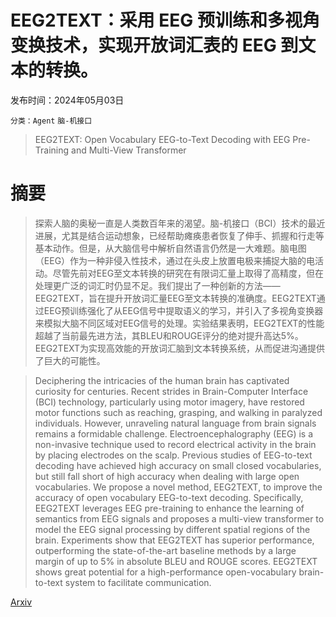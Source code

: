 # EEG2TEXT：采用 EEG 预训练和多视角变换技术，实现开放词汇表的 EEG 到文本的转换。

发布时间：2024年05月03日

`分类：Agent` `脑-机接口`

> EEG2TEXT: Open Vocabulary EEG-to-Text Decoding with EEG Pre-Training and Multi-View Transformer

# 摘要

> 探索人脑的奥秘一直是人类数百年来的渴望。脑-机接口（BCI）技术的最近进展，尤其是结合运动想象，已经帮助瘫痪患者恢复了伸手、抓握和行走等基本动作。但是，从大脑信号中解析自然语言仍然是一大难题。脑电图（EEG）作为一种非侵入性技术，通过在头皮上放置电极来捕捉大脑的电活动。尽管先前对EEG至文本转换的研究在有限词汇量上取得了高精度，但在处理更广泛的词汇时仍显不足。我们提出了一种创新的方法——EEG2TEXT，旨在提升开放词汇量EEG至文本转换的准确度。EEG2TEXT通过EEG预训练强化了从EEG信号中提取语义的学习，并引入了多视角变换器来模拟大脑不同区域对EEG信号的处理。实验结果表明，EEG2TEXT的性能超越了当前最先进方法，其BLEU和ROUGE评分的绝对提升高达5%。EEG2TEXT为实现高效能的开放词汇脑到文本转换系统，从而促进沟通提供了巨大的可能性。

> Deciphering the intricacies of the human brain has captivated curiosity for centuries. Recent strides in Brain-Computer Interface (BCI) technology, particularly using motor imagery, have restored motor functions such as reaching, grasping, and walking in paralyzed individuals. However, unraveling natural language from brain signals remains a formidable challenge. Electroencephalography (EEG) is a non-invasive technique used to record electrical activity in the brain by placing electrodes on the scalp. Previous studies of EEG-to-text decoding have achieved high accuracy on small closed vocabularies, but still fall short of high accuracy when dealing with large open vocabularies. We propose a novel method, EEG2TEXT, to improve the accuracy of open vocabulary EEG-to-text decoding. Specifically, EEG2TEXT leverages EEG pre-training to enhance the learning of semantics from EEG signals and proposes a multi-view transformer to model the EEG signal processing by different spatial regions of the brain. Experiments show that EEG2TEXT has superior performance, outperforming the state-of-the-art baseline methods by a large margin of up to 5% in absolute BLEU and ROUGE scores. EEG2TEXT shows great potential for a high-performance open-vocabulary brain-to-text system to facilitate communication.

[Arxiv](https://arxiv.org/abs/2405.02165)